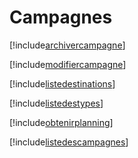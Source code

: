# Campagnes

[!include[archivercampagne](campagnes.archivercampagne.autogen.md)]

[!include[modifiercampagne](campagnes.modifiercampagne.autogen.md)]

[!include[listedestinations](campagnes.listedestinations.autogen.md)]

[!include[listedestypes](campagnes.listedestypes.autogen.md)]

[!include[obtenirplanning](campagnes.obtenirplanning.autogen.md)]

[!include[listedescampagnes](campagnes.listedescampagnes.autogen.md)]



































































































